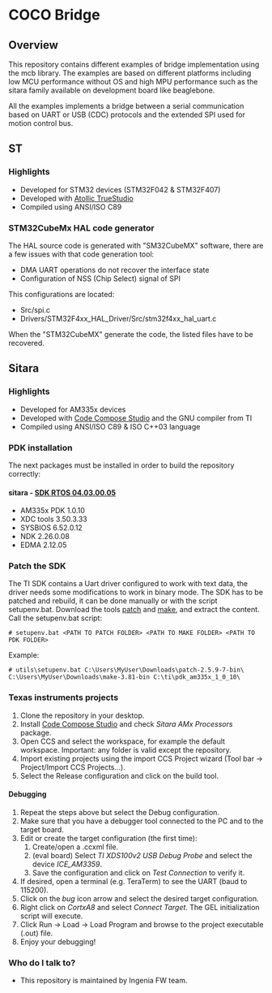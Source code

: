 # COCO Bridge

## Overview ##
This repository contains different examples of bridge implementation using the mcb library. The examples are based on different platforms including low MCU performance without OS and high MPU performance such as the sitara family available on development board like beaglebone.

All the examples implements a bridge between a serial communication based on UART or USB (CDC) protocols and the extended SPI used for motion control bus.

## ST ##

### Highlights ###
* Developed for STM32 devices (STM32F042 & STM32F407)
* Developed with [Atollic TrueStudio](https://atollic.com/truestudio/)
* Compiled using ANSI/ISO C89

### STM32CubeMx HAL code generator ###
The HAL source code is generated with "SM32CubeMX" software, there are a few issues with that code generation tool:
* DMA UART operations do not recover the interface state
* Configuration of NSS (Chip Select) signal of SPI

This configurations are located:
* Src/spi.c
* Drivers/STM32F4xx_HAL_Driver/Src/stm32f4xx_hal_uart.c 

When the "STM32CubeMX" generate the code, the listed files have to be recovered.

## Sitara ##
### Highlights ###

* Developed for AM335x devices
* Developed with [Code Compose Studio](http://www.ti.com/tool/ccstudio-C2000) and the GNU compiler from TI
* Compiled using ANSI/ISO C89 & ISO C++03 language

### PDK installation
The next packages must be installed in order to build the repository correctly:

#### sitara - [SDK RTOS 04.03.00.05](http://software-dl.ti.com/processor-sdk-rtos/esd/AM335X/latest/index_FDS.html)
- AM335x PDK 1.0.10
- XDC tools 3.50.3.33
- SYSBIOS 6.52.0.12
- NDK 2.26.0.08
- EDMA 2.12.05

### Patch the SDK
The TI SDK contains a Uart driver configured to work with text data, the driver needs some modifications to work in binary mode.
The SDK has to be patched and rebuild, it can be done manually or with the script setupenv.bat. Download the tools [patch](http://gnuwin32.sourceforge.net/packages/patch.htm) and [make](http://gnuwin32.sourceforge.net/packages/make.htm), and extract the content.
Call the setupenv.bat script:

` # setupenv.bat <PATH TO PATCH FOLDER> <PATH TO MAKE FOLDER> <PATH TO PDK FOLDER> `

Example:

` # utils\setupenv.bat C:\Users\MyUser\Downloads\patch-2.5.9-7-bin\ C:\Users\MyUser\Downloads\make-3.81-bin C:\ti\pdk_am335x_1_0_10\ `


### Texas instruments projects
1. Clone the repository in your desktop.
2. Install [Code Compose Studio](http://www.ti.com/tool/ccstudio-C2000 "Code Compose Studio") and check *Sitara AMx Processors* package.
3. Open CCS and select the workspace, for example the default workspace. Important: any folder is valid except the repository.
4. Import existing projects using the import CCS Project wizard (Tool bar -> Project/Import CCS Projects...).
5. Select the Release configuration and click on the build tool.

#### Debugging
1. Repeat the steps above but select the Debug configuration.
2. Make sure that you have a debugger tool connected to the PC and to the target board.
3. Edit or create the target configuration (the first time):
    1. Create/open a .ccxml file.
    2. (eval board) Select *TI XDS100v2 USB Debug Probe* and select the device *ICE_AM3359*.
    3. Save the configuration and click on *Test Connection* to verify it.
4. If desired, open a terminal (e.g. TeraTerm) to see the UART (baud to 115200).
5. Click on the *bug* icon arrow and select the desired target configuration.
6. Right click on *CortxA8* and select *Connect Target*. The GEL initialization script will execute.
7. Click Run -> Load -> Load Program and browse to the project executable (.out) file.
8. Enjoy your debugging!

### Who do I talk to? ###

* This repository is maintained by Ingenia FW team.
